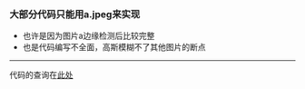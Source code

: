### 大部分代码只能用a.jpeg来实现
- 也许是因为图片a边缘检测后比较完整
- 也是代码编写不全面，高斯模糊不了其他图片的断点
---
代码的查询在[此处](https://www.w3ccoo.com/opencv_python/index.html)